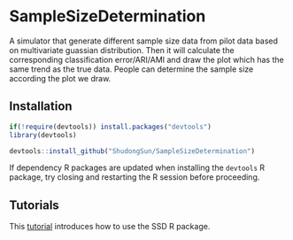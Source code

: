 # SampleSizeDetermination
A simulator that generate different sample size data from pilot data based on multivariate guassian distribution. Then it will calculate the corresponding classification error/ARI/AMI and draw the plot which has the same trend as the true data. People can determine the sample size according the plot we draw.

## Installation
```r
if(!require(devtools)) install.packages("devtools")
library(devtools)

devtools::install_github("ShudongSun/SampleSizeDetermination")
```
If dependency R packages are updated when installing the `devtools` R package, try closing and restarting the R session before proceeding.

## Tutorials
This [tutorial]([https://htmlpreview.github.io/?https://github.com/ShudongSun/SampleSizeDetermination/blob/master/vignettes/SSD.html](https://htmlpreview.github.io/?https://github.com/ShudongSun/SampleSizeDetermination/blob/main/vignettes/SSD.html)) introduces how to use the SSD R package.
